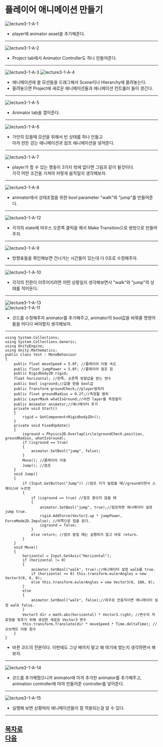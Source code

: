 플레이어 애니메이션 만들기  
=======================
![lecture3-1-A-1](https://github.com/isp829/HU/blob/master/images/lecture3/3-1-A/3-1-A-1.png)
* player에 animator asset을 추가해준다.  
--------------------------  
![lecture3-1-A-2](https://github.com/isp829/HU/blob/master/images/lecture3/3-1-A/3-1-A-2.png)
* Project tab에서 Animator Controller도 하나 만들어준다.  
--------------------------  
![lecture3-1-A-3](https://github.com/isp829/HU/blob/master/images/lecture3/3-1-A/3-1-A-3.PNG)
![lecture3-1-A-4](https://github.com/isp829/HU/blob/master/images/lecture3/3-1-A/3-1-A-4.PNG)
* 애니메이션에 쓸 모션들을 드래그해서 Scene이나 Hierarchy에 올려놓는다.   
* 올려놓으면 Project에 새로운 애니메이션들과 애니메이션 컨트롤러 들이 생긴다.  
--------------------------   
![lecture3-1-A-5](https://github.com/isp829/HU/blob/master/images/lecture3/3-1-A/3-1-A-5.png)
* Animator tab을 열어준다.   
--------------------------  
![lecture3-1-A-6](https://github.com/isp829/HU/blob/master/images/lecture3/3-1-A/3-1-A-6.png)
* 가만히 있을때 모션을 위해서 빈 상태를 하나 만들고  
아까 만든 걷는 애니메이션과 점프 애니메이션을 넣어준다.  
--------------------------  
![lecture3-1-A-7](https://github.com/isp829/HU/blob/master/images/lecture3/3-1-A/3-1-A-7.png)
* player가 할 수 있는 행동이 3가지 밖에 없다면 그림과 같이 될것이다.  
각각 어떤 조건을 가져야 저렇게 움직일지 생각해보자.  
--------------------------  
![lecture3-1-A-8](https://github.com/isp829/HU/blob/master/images/lecture3/3-1-A/3-1-A-8.png)
* animator에서 상태조절을 위한 bool parameter "walk"와 "jump"를 만들어준다.  
--------------------------  
![lecture3-1-A-12](https://github.com/isp829/HU/blob/master/images/lecture3/3-1-A/3-1-A-12.png)
* 각각의 state에 마우스 오른쪽 클릭을 해서 Make Transition으로 쌍방으로 만들어주자.  
--------------------------------------    
![lecture3-1-A-9](https://github.com/isp829/HU/blob/master/images/lecture3/3-1-A/3-1-A-9.png)
* 방향표들을 확인해보면 건너가는 시간들이 있는데 다 0초로 수정해주자.  
--------------------------  
![lecture3-1-A-10](https://github.com/isp829/HU/blob/master/images/lecture3/3-1-A/3-1-A-10.PNG)
* 각각의 전환이 이루어지려면 어떤 상황일지 생각해보면서 "walk"와 "jump"의 상태를 적어둔다.  
--------------------------  
![lecture3-1-A-13](https://github.com/isp829/HU/blob/master/images/lecture3/3-1-A/3-1-A-13.PNG)  
![lecture3-1-A-11](https://github.com/isp829/HU/blob/master/images/lecture3/3-1-A/3-1-A-11.PNG)  
* 코드를 수정해주자 animator를 추가해주고, animator의 bool값을 바꿔줄 명령어들을 어디다 써야할지 생각해보자.    
--------------------------  

```
using System.Collections;
using System.Collections.Generic;
using UnityEngine;
using Unity.Mathematics;
public class test : MonoBehaviour
{
    public float moveSpeed = 5.0f; //플레이어 이동 속도
    public float jumpPower = 5.0f; //플레이어 점프 힘
    public Rigidbody2D rigid;
    float horizontal; //왼쪽, 오른쪽 방향값을 받는 변수
    public bool isground;//값을 받을 bool값
    public Transform groundCheck;//player발위치
    public float groundRadius = 0.2f;//측정할 범위
    public LayerMask whatIsGround;//어떤 layer를 측정할지
    public Animator animator;//애니메이터 추가
    private void Start()
    {
        rigid = GetComponent<Rigidbody2D>();
    }
    private void FixedUpdate()
    {
        isground = Physics2D.OverlapCircle(groundCheck.position, groundRadius, whatIsGround);
        if (isground == true)
        {
            animator.SetBool("jump", false);
        }
        Move(); //플레이어 이동
        Jump(); //점프   
    }
    void Jump()
    {
        if (Input.GetButton("Jump")) //점프 키가 눌렸을 때//ground이면서 스페이스바 누르면 
        {
            if (isground == true) //점프 중이지 않을 때
            {
                animator.SetBool("jump", true);//점프하면 애니메이터 설정 jump true.
                rigid.AddForce(Vector2.up * jumpPower, ForceMode2D.Impulse); //위쪽으로 힘을 준다.
                isground = false;
            }
            else return; //점프 중일 때는 실행하지 않고 바로 return.
        }
    }
    void Move()
    {
        horizontal = Input.GetAxis("Horizontal");
        if (horizontal != 0)
        {
            animator.SetBool("walk", true);//애니메이터 설정 walk를 true.
            if (horizontal >= 0) this.transform.eulerAngles = new Vector3(0, 0, 0);
            else this.transform.eulerAngles = new Vector3(0, 180, 0);
        }
        else 
        {
            animator.SetBool("walk", false);//좌우로 안움직이면 애니메이터 설정 walk false.
        }
        Vector3 dir = math.abs(horizontal) * Vector3.right; //변수의 자료형을 맞추기 위해 생성한 새로운 Vector3 변수
        this.transform.Translate(dir * moveSpeed * Time.deltaTime); //오브젝트 이동 함수
    }
}
```
* 바뀐 코드의 전문이다. 이번에도 그냥 배끼지 말고 왜 여기에 썼는지 생각하면서 해보자.  
-----------------------------  
![lecture3-1-A-14](https://github.com/isp829/HU/blob/master/images/lecture3/3-1-A/3-1-A-14.png)   
* 코드를 추가해줬으니까 animator에 아까 추가한 animator를 추가해주고, animation controller에 아까 만들어준 controller를 넣어준다.  
--------------------------  
![lecture3-1-A-15](https://github.com/isp829/HU/blob/master/images/lecture3/3-1-A/3-1-A-15.PNG)   
* 실행해 보면 상황따라 애니메이션들이 잘 적용되는걸 알 수 있다.    
--------------------------  
[목차로](https://github.com/isp829/HU/blob/master/README.md)  
[다음](https://github.com/isp829/HU/blob/master/lecture/lecture3-2.md)  
-----------------------------
    
